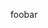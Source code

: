 <a href="#foobar" data-pseudo-id="665ca512-9bd5-49c8-8431-a96fb88cd62b"></a><!--
Vivliostyleに処理されたあとで検索できるID値が必要
id属性やhref属性は、文書全体で通るように処理の過程で置き換えられることがある
data-*属性なら、Vivliostyleの内部処理で使う命名と衝突していなければ保持されるようだ
-->

<div style="break-after: page"></div><div style="break-after: page"></div><div style="break-after: page"></div><div style="break-after: page"></div><div style="break-after: page"></div><div style="break-after: page"></div><div style="break-after: page"></div><div style="break-after: page"></div><div style="break-after: page"></div><div style="break-after: page"></div><div style="break-after: page"></div><div style="break-after: page"></div><div style="break-after: page"></div><div style="break-after: page"></div><div style="break-after: page"></div><div style="break-after: page"></div><div style="break-after: page"></div><div style="break-after: page"></div><div style="break-after: page"></div><div style="break-after: page"></div><div style="break-after: page"></div><div style="break-after: page"></div><div style="break-after: page"></div><div style="break-after: page"></div><div style="break-after: page"></div><div style="break-after: page"></div><div style="break-after: page"></div><div style="break-after: page"></div><div style="break-after: page"></div><div style="break-after: page"></div><div style="break-after: page"></div><div style="break-after: page"></div><div style="break-after: page"></div><div style="break-after: page"></div><div style="break-after: page"></div><div style="break-after: page"></div><div style="break-after: page"></div><div style="break-after: page"></div><div style="break-after: page"></div><div style="break-after: page"></div><div style="break-after: page"></div><div id="foobar">foobar</div>